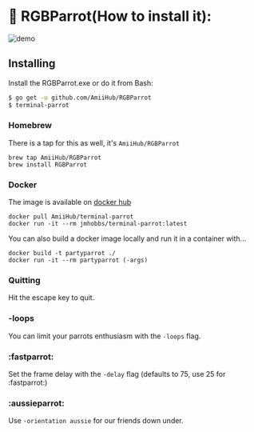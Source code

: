 # :parrot: RGBParrot(How to install it):

![demo](http://dropit.velvetcache.org.s3.amazonaws.com/jmhobbs/NzczFOYq4g/termbox-parrot-color.gif)

## Installing

Install the RGBParrot.exe or do it from Bash:

```bash
$ go get -u github.com/AmiiHub/RGBParrot
$ terminal-parrot
```
    
### Homebrew

There is a tap for this as well, it's `AmiiHub/RGBParrot`

    brew tap AmiiHub/RGBParrot
    brew install RGBParrot

### Docker

The image is available on [docker hub](https://hub.docker.com/r/jmhobbs/terminal-parrot/)

    docker pull AmiiHub/terminal-parrot
    docker run -it --rm jmhobbs/terminal-parrot:latest

You can also build a docker image locally and run it in a container with...

    docker build -t partyparrot ./
    docker run -it --rm partyparrot (-args)

### Quitting

Hit the escape key to quit.

### -loops

You can limit your parrots enthusiasm with the `-loops` flag.

### :fastparrot:

Set the frame delay with the `-delay` flag (defaults to 75, use 25 for :fastparrot:)

### :aussieparrot:

Use `-orientation aussie` for our friends down under.
